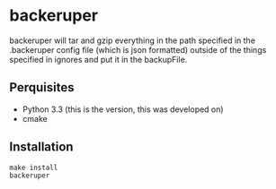 backeruper
==========

backeruper will tar and gzip everything in the path specified in the
.backeruper config file (which is json formatted) outside of the things
specified in ignores and put it in the backupFile.

Perquisites 
----------
* Python 3.3 (this is the version, this was developed on)
* cmake

Installation
-----------
    make install
    backeruper

